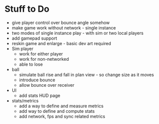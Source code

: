 # Stuff to Do

   * give player control over bounce angle somehow
   * make game work without network - single instance
   * two modes of single instance play - with sim or two local players
   * add gamepad support
   * reskin game and enlarge - basic dev art required
   * Sim player
     * work for either player
     * work for non-networked
     * able to lose
   * ball
     * simulate ball rise and fall in plan view - so change size as it moves
     * introduce bounce
     * allow bounce over receiver
   * UI
     * add stats HUD page
   * stats/metrics
     * add a way to define and measure metrics
     * add way to define and compute stats
     * add network, fps and sync related metrics
